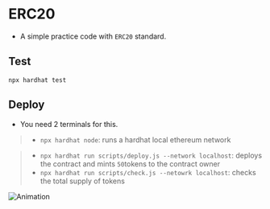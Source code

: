 # ERC20

- A simple practice code with `ERC20` standard.

## Test
```
npx hardhat test
```

## Deploy
- You need 2 terminals for this.
> - `npx hardhat node`: runs a hardhat local ethereum network

> - `npx hardhat run scripts/deploy.js --network localhost`: deploys the contract and mints `50`tokens to the contract owner
> - `npx hardhat run scripts/check.js --netowrk localhost`: checks the total supply of tokens

![Animation](https://github.com/c0np4nn4/ERC20/assets/49471288/f88c78b6-65dc-43e8-a7c8-be38cd0b0cce)
